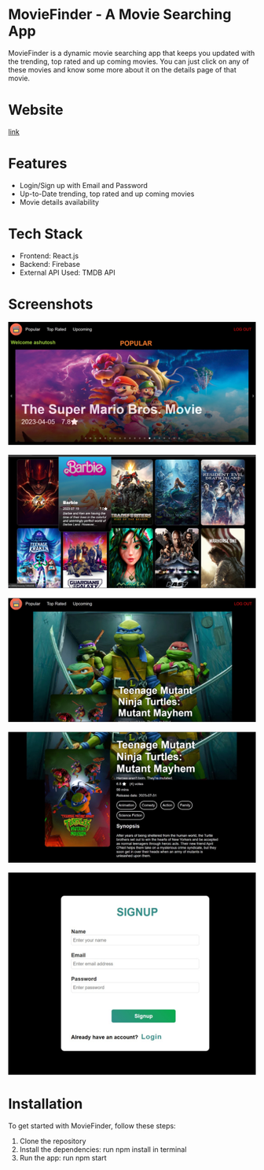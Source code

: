 # MovieFinder - A Movie Searching App

MovieFinder is a dynamic movie searching app that keeps you updated with the trending, top rated and up coming movies. You can just click on any of these movies and know some more about it on the details page of that movie.

<!-- # [Website](https://findmovieweb.netlify.app/) -->
# Website
[link](https://findmovieweb.netlify.app/)


# Features

+ Login/Sign up with Email and Password
+ Up-to-Date trending, top rated and up coming movies
+ Movie details availability

# Tech Stack

+ Frontend: React.js
+ Backend: Firebase
+ External API Used: TMDB API

# Screenshots

![Image1](https://github.com/Ashutosh5548/movie_app/blob/main/screenshots/movie0.jpg)&nbsp;&nbsp;&nbsp;&nbsp;&nbsp;&nbsp;![Image2](https://github.com/Ashutosh5548/movie_app/blob/main/screenshots/movie1.jpg)&nbsp;&nbsp;&nbsp;&nbsp;&nbsp;&nbsp;![Image3](https://github.com/Ashutosh5548/movie_app/blob/main/screenshots/movie2.jpg)&nbsp;&nbsp;&nbsp;&nbsp;&nbsp;&nbsp;![Image3](https://github.com/Ashutosh5548/movie_app/blob/main/screenshots/movie3.jpg)&nbsp;&nbsp;&nbsp;&nbsp;&nbsp;&nbsp;![Image3](https://github.com/Ashutosh5548/movie_app/blob/main/screenshots/login.jpg)

# Installation

To get started with MovieFinder, follow these steps:
1. Clone the repository
2. Install the dependencies: run npm install in terminal
4. Run the app: run npm start
